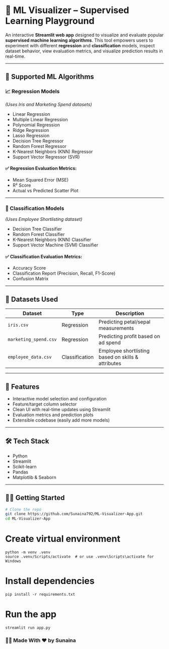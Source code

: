 # 🤖 ML Visualizer – Supervised Learning Playground

An interactive **Streamlit web app** designed to visualize and evaluate popular **supervised machine learning algorithms**. This tool empowers users to experiment with different **regression** and **classification** models, inspect dataset behavior, view evaluation metrics, and visualize prediction results in real-time.

---

## 🧠 Supported ML Algorithms

### 📈 Regression Models  
*(Uses Iris and Marketing Spend datasets)*  
- Linear Regression  
- Multiple Linear Regression  
- Polynomial Regression  
- Ridge Regression  
- Lasso Regression  
- Decision Tree Regressor  
- Random Forest Regressor  
- K-Nearest Neighbors (KNN) Regressor  
- Support Vector Regressor (SVR)

#### ✅ Regression Evaluation Metrics:
- Mean Squared Error (MSE)  
- R² Score  
- Actual vs Predicted Scatter Plot

---

### 🎯 Classification Models  
*(Uses Employee Shortlisting dataset)*  
- Decision Tree Classifier  
- Random Forest Classifier  
- K-Nearest Neighbors (KNN) Classifier  
- Support Vector Machine (SVM) Classifier  

#### ✅ Classification Evaluation Metrics:
- Accuracy Score  
- Classification Report (Precision, Recall, F1-Score)  
- Confusion Matrix

---

## 📂 Datasets Used

| Dataset               | Type         | Description                                  |
|-----------------------|--------------|----------------------------------------------|
| `iris.csv`            | Regression   | Predicting petal/sepal measurements          |
| `marketing_spend.csv` | Regression   | Predicting profit based on ad spend          |
| `employee_data.csv`   | Classification | Employee shortlisting based on skills & attributes |

---

## 🚀 Features

- Interactive model selection and configuration  
- Feature/target column selector  
- Clean UI with real-time updates using Streamlit  
- Evaluation metrics and prediction plots  
- Extensible codebase (easily add more models)

---

## 🛠️ Tech Stack

- Python  
- Streamlit  
- Scikit-learn  
- Pandas  
- Matplotlib & Seaborn

---



## 🏃‍♀️ Getting Started

```bash
# Clone the repo
git clone https://github.com/Sunaina792/ML-Visualizer-App.git
cd ML-Visualizer-App
```
# Create virtual environment 
```
python -m venv .venv
source .venv/Scripts/activate  # or use .venv\Scripts\activate for Windows
```
# Install dependencies
```
pip install -r requirements.txt
```
# Run the app
```
streamlit run app.py
```
### 🙋‍♀️ Made With ❤️ by Sunaina

